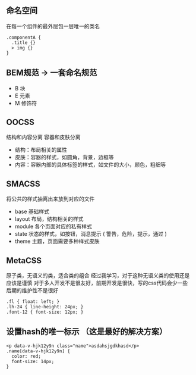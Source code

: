 ## 命名空间
在每一个组件的最外层包一层唯一的类名
```
.componentA {
  .title {}
  > img {}
}
```

## BEM规范 -> 一套命名规范
- B 块
- E 元素
- M 修饰符

## OOCSS
结构和内容分离 容器和皮肤分离
- 结构：布局相关的属性
- 皮肤：容器的样式，如圆角，背景，边框等
- 内容：容器内部的具体标签的样式，如文件的大小，颜色，粗细等

## SMACSS
将公共的样式抽离出来放到对应的文件
- base 基础样式
- layout 布局，结构相关的样式
- module 各个页面对应的私有样式
- state 状态的样式，如按钮，消息提示 ( 警告，危险，提示，通过 )
- theme 主题，页面需要多种样式皮肤

## MetaCSS
原子类，无语义的类，适合类的组合
经过我学习，对于这种无语义类的使用还是应该是谨慎
对于多人开发不是很友好，前期开发是很快，写的css代码会少一些
后期的维护性不是很好
```
.fl { float: left; }
.lh-24 { line-height: 24px; }
.font-12 { font-size: 12px; }
```

## 设置hash的唯一标示 （这是最好的解决方案）
```
<p data-v-hjk12y9n class="name">asdahsjgdkhasd</p>
.name[data-v-hjk12y9n] {
  color: red;
  font-size: 14px;
}
```